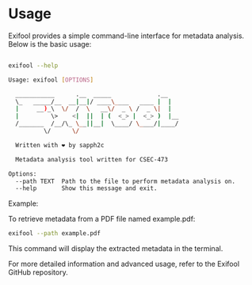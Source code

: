 # Usage

Exifool provides a simple command-line interface for metadata analysis. Below is the basic usage:

```bash

exifool --help

Usage: exifool [OPTIONS]

  ___________      .__  _____             .__
  \_   _____/__  __|__|/ ____\____   ____ |  |
  |     __)_\  \/  /  \   __\/  _ \ /  _ \|  |
  |         \>    <|  ||  | (  <_> |  <_> )  |__
  /_______  /__/\_ \__||__|  \____/ \____/|____/
          \/      \/

  Written with ❤️ by sapph2c

  Metadata analysis tool written for CSEC-473

Options:
  --path TEXT  Path to the file to perform metadata analysis on.
  --help       Show this message and exit.
```

Example:

To retrieve metadata from a PDF file named example.pdf:

```bash
exifool --path example.pdf
```
This command will display the extracted metadata in the terminal.

For more detailed information and advanced usage, refer to the Exifool GitHub repository.
